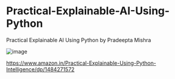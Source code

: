 # Practical-Explainable-AI-Using-Python
Practical Explainable AI Using Python by Pradeepta Mishra

![image](https://user-images.githubusercontent.com/8571939/156140954-ca67d6c9-394c-4495-8540-64f3f8038307.png)


https://www.amazon.in/Practical-Explainable-Using-Python-Intelligence/dp/1484271572
